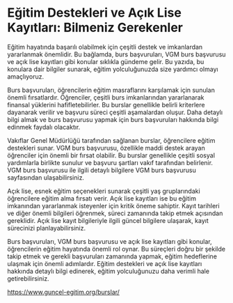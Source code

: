 # Eğitim Destekleri ve Açık Lise Kayıtları: Bilmeniz Gerekenler

Eğitim hayatında başarılı olabilmek için çeşitli destek ve imkanlardan yararlanmak önemlidir. Bu bağlamda, burs başvuruları, VGM burs başvurusu ve açık lise kayıtları gibi konular sıklıkla gündeme gelir. Bu yazıda, bu konulara dair bilgiler sunarak, eğitim yolculuğunuzda size yardımcı olmayı amaçlıyoruz.

Burs başvuruları, öğrencilerin eğitim masraflarını karşılamak için sunulan önemli fırsatlardır. Öğrenciler, çeşitli burs imkanlarından yararlanarak finansal yüklerini hafifletebilirler. Bu burslar genellikle belirli kriterlere dayanarak verilir ve başvuru süreci çeşitli aşamalardan oluşur. Daha detaylı bilgi almak ve burs başvurusu yapmak için burs başvuruları hakkında bilgi edinmek faydalı olacaktır.

Vakıflar Genel Müdürlüğü tarafından sağlanan burslar, öğrencilere eğitim destekleri sunar. VGM burs başvurusu, özellikle maddi destek arayan öğrenciler için önemli bir fırsat olabilir. Bu burslar genellikle çeşitli sosyal yardımlarla birlikte sunulur ve başvuru şartları vakıf tarafından belirlenir. VGM burs başvurusu ile ilgili detaylı bilgilere VGM burs başvurusu sayfasından ulaşabilirsiniz.

Açık lise, esnek eğitim seçenekleri sunarak çeşitli yaş gruplarındaki öğrencilere eğitim alma fırsatı verir. Açık lise kayıtları ise bu eğitim imkanından yararlanmak isteyenler için kritik öneme sahiptir. Kayıt tarihleri ve diğer önemli bilgileri öğrenmek, süreci zamanında takip etmek açısından gereklidir. Açık lise kayıt bilgileriyle ilgili güncel bilgilere ulaşarak, kayıt sürecinizi planlayabilirsiniz.

Burs başvuruları, VGM burs başvurusu ve açık lise kayıtları gibi konular, öğrencilerin eğitim hayatında önemli rol oynar. Bu süreçleri doğru bir şekilde takip etmek ve gerekli başvuruları zamanında yapmak, eğitim hedeflerine ulaşmak için önemli adımlardır. Eğitim destekleri ve açık lise kayıtları hakkında detaylı bilgi edinerek, eğitim yolculuğunuzu daha verimli hale getirebilirsiniz.

https://www.guncel-egitim.org/burslar/
